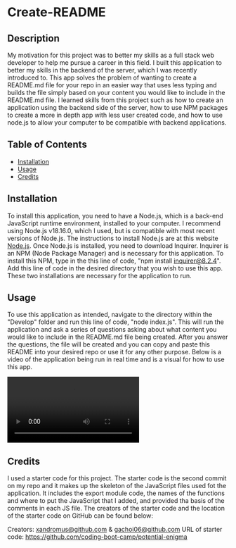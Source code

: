 # Create-README

## Description
My motivation for this project was to better my skills as a full stack web developer to help me pursue a career in this field. I built this application to better my skills in the backend of the server, which I was recently introduced to. This app solves the problem of wanting to create a README.md file for your repo in an easier way that uses less typing and builds the file simply based on your content you would like to include in the README.md file. I learned skills from this project such as how to create an application using the backend side of the server, how to use NPM packages to create a more in depth app with less user created code, and how to use node.js to allow your computer to be compatible with backend applications.

## Table of Contents
- [Installation](#installation)
- [Usage](#usage)
- [Credits](#credits)

## Installation
To install this application, you need to have a Node.js, which is a back-end JavaScript runtime environment, installed to your computer. I recommend using Node.js v18.16.0, which I used, but is compatible with most recent versions of Node.js. The instructions to install Node.js are at this website [Node.js](https://nodejs.org). Once Node.js is installed, you need to download Inquirer. Inquirer is an NPM (Node Package Manager) and is necessary for this application. To install this NPM, type in the this line of code, "npm install inquirer@8.2.4". Add this line of code in the desired directory that you wish to use this app. These two installations are necessary for the application to run.

## Usage
To use this application as intended, navigate to the directory within the "Develop" folder and run this line of code, "node index.js". This will run the application and ask a series of questions asking about what content you would like to include in the README.md file being created. After you answer the questions, the file will be created and you can copy and paste this README into your desired repo or use it for any other purpose. Below is a video of the application being run in real time and is a visual for how to use this app.

![Screen recording of the application in action](./Develop/Utils/Videos/Create-README-Screen-Recording.mov)

## Credits
I used a starter code for this project. The starter code is the second commit on my repo and it makes up the skeleton of the JavaScript files used fot the application. It includes the export module code, the names of the functions and where to put the JavaScript that I added, and provided tha basis of the comments in each JS file. The creators of the starter code and the location of the starter code on GitHub can be found below:

Creators: xandromus@github.com & gachoi06@github.com
URL of starter code: https://github.com/coding-boot-camp/potential-enigma